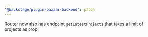 ```yaml
---
'@backstage/plugin-bazaar-backend': patch
---
```


Router now also has endpoint `getLatestProjects` that takes a limit of projects as prop.

